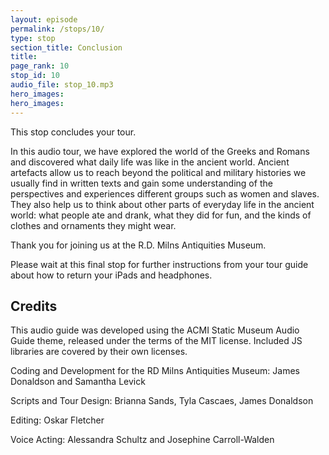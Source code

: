 ```yaml
---
layout: episode
permalink: /stops/10/
type: stop
section_title: Conclusion
title: 
page_rank: 10
stop_id: 10
audio_file: stop_10.mp3
hero_images:
hero_images:
---
```


This stop concludes your tour. 

In this audio tour, we have explored the world of the Greeks and Romans and discovered what daily life was like in the ancient world. Ancient artefacts allow us to reach beyond the political and military histories we usually find in written texts and gain some understanding of the perspectives and experiences different groups such as women and slaves. They also help us to think about other parts of everyday life in the ancient world: what people ate and drank, what they did for fun, and the kinds of clothes and ornaments they might wear. 

Thank you for joining us at the R.D. Milns Antiquities Museum.

Please wait at this final stop for further instructions from your tour guide about how to return your iPads and headphones. 

## Credits

This audio guide was developed using the ACMI Static Museum Audio Guide theme, released under the terms of the MIT license. Included JS libraries are covered by their own licenses.

Coding and Development for the RD Milns Antiquities Museum: James Donaldson and Samantha Levick

Scripts and Tour Design: Brianna Sands, Tyla Cascaes, James Donaldson

Editing: Oskar Fletcher

Voice Acting: Alessandra Schultz and Josephine Carroll-Walden
